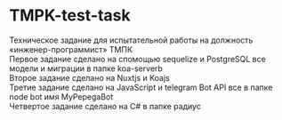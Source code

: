 # TMPK-test-task
Техническое задание для испытательной работы на должность «инженер-программист» ТМПК
<br/>Первое задание сделано на спомощью sequelize и PostgreSQL все модели и миграции в папке koa-serverb
<br/>Второе задание сделано на Nuxtjs и Koajs 
<br/>Третие задание сделано на JavaScript и telegram Bot API все в папке node bot имя MyPepegaBot
<br/>Четвертое задание сделано на C# в папке радиус
